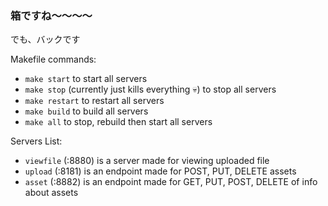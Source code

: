 ### 箱ですね〜〜〜〜

でも、バックです

Makefile commands:
- `make start` to start all servers
- `make stop` (currently just kills everything 💀) to stop all servers
- `make restart` to restart all servers
- `make build` to build all servers
- `make all` to stop, rebuild then start all servers

Servers List:
- `viewfile` (:8880) is a server made for viewing uploaded file
- `upload` (:8181) is an endpoint made for POST, PUT, DELETE assets
- `asset` (:8882) is an endpoint made for GET, PUT, POST, DELETE of info about assets

 